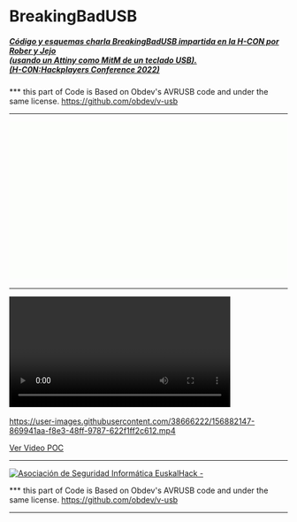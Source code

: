 # BreakingBadUSB
##### [Código y esquemas charla BreakingBadUSB impartida en la H-CON por Rober y Jejo <br/> (usando un Attiny como MitM de un teclado USB). <br/> (H-C0N:Hackplayers Conference 2022)](https://www.h-c0n.com/p/ponencias2022.html#Charla_RobertoCasado_SergioBlazquez)


*** this part of Code is Based on Obdev's AVRUSB code and under the same license.
https://github.com/obdev/v-usb
***


![](./img/Animacion_Bad_USB_5.gif) 

___



<video width="400" controls>
<source src="https://user-images.githubusercontent.com/38666222/156882147-869941aa-f8e3-48ff-9787-622f1ff2c612.mp4" type="video/mp4">
Your browser does not support HTML video.
</video>




https://user-images.githubusercontent.com/38666222/156882147-869941aa-f8e3-48ff-9787-622f1ff2c612.mp4




[Ver Video POC](https://github.com/EuskalHack/BreakingBadUSB/raw/main/img/POC-HCON1.mp4)

___


<a href="http://euskalhack.org/">
<img src="https://euskalhack.org/images/EuskalHack_Logo.png" alt="Asociación de Seguridad Informática EuskalHack - " />
</a>



*** this part of Code is Based on Obdev's AVRUSB code and under the same license.
https://github.com/obdev/v-usb
***
